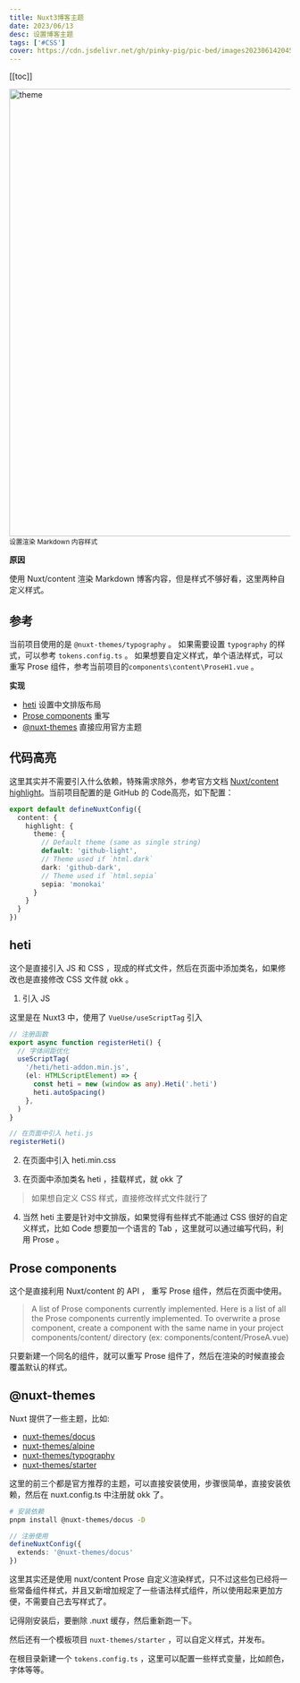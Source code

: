 ```yaml
---
title: Nuxt3博客主题
date: 2023/06/13
desc: 设置博客主题
tags: ['#CSS']
cover: https://cdn.jsdelivr.net/gh/pinky-pig/pic-bed/images20230614204503.png
---
```


[[toc]]

<img loading="lazy" alt="theme" decoding="async" data-nimg="fill" src="https://cdn.jsdelivr.net/gh/pinky-pig/pic-bed/images20230614204503.png" width=800 />
<small>设置渲染 Markdown 内容样式</small>

**原因**

使用 Nuxt/content 渲染 Markdown 博客内容，但是样式不够好看，这里两种自定义样式。

## 参考

当前项目使用的是 `@nuxt-themes/typography` 。
如果需要设置 `typography` 的样式，可以参考 `tokens.config.ts` 。
如果想要自定义样式，单个语法样式，可以重写 Prose 组件，参考当前项目的`components\content\ProseH1.vue` 。

**实现**

- [heti](https://github.com/sivan/heti) 设置中文排版布局
- [Prose components](https://content.nuxtjs.org/api/components/prose/) 重写
- [@nuxt-themes](https://github.com/nuxt-themes) 直接应用官方主题

## 代码高亮

这里其实并不需要引入什么依赖，特殊需求除外，参考官方文档 [Nuxt/content highlight](https://content.nuxtjs.org/api/configuration#highlight-options)。当前项目配置的是 GitHub 的 Code高亮，如下配置：

```ts
export default defineNuxtConfig({
  content: {
    highlight: {
      theme: {
        // Default theme (same as single string)
        default: 'github-light',
        // Theme used if `html.dark`
        dark: 'github-dark',
        // Theme used if `html.sepia`
        sepia: 'monokai'
      }
    }
  }
})
```

## heti

这个是直接引入 JS 和 CSS ，现成的样式文件，然后在页面中添加类名，如果修改也是直接修改 CSS 文件就 okk 。

1. 引入 JS

这里是在 Nuxt3 中，使用了 `VueUse/useScriptTag` 引入

```ts
// 注册函数
export async function registerHeti() {
  // 字体间距优化
  useScriptTag(
    '/heti/heti-addon.min.js',
    (el: HTMLScriptElement) => {
      const heti = new (window as any).Heti('.heti')
      heti.autoSpacing()
    },
  )
}
```

```ts
// 在页面中引入 heti.js
registerHeti()
```

2. 在页面中引入 heti.min.css

3. 在页面中添加类名 heti ，挂载样式，就 okk 了

> 如果想自定义 CSS 样式，直接修改样式文件就行了

4. 当然 heti 主要是针对中文排版，如果觉得有些样式不能通过 CSS 很好的自定义样式，比如 Code 想要加一个语言的 Tab ，这里就可以通过编写代码，利用 Prose 。

## Prose components

这个是直接利用 Nuxt/content 的 API ， 重写 Prose 组件，然后在页面中使用。

> A list of Prose components currently implemented.
> Here is a list of all the Prose components currently implemented.
> To overwrite a prose component, create a component with the same name in your project components/content/ directory (ex: components/content/ProseA.vue)

只要新建一个同名的组件，就可以重写 Prose 组件了，然后在渲染的时候直接会覆盖默认的样式。

## @nuxt-themes

Nuxt 提供了一些主题，比如:

- [nuxt-themes/docus](https://github.com/nuxt-themes/docus)
- [nuxt-themes/alpine](https://github.com/nuxt-themes/alpine)
- [nuxt-themes/typography](https://github.com/nuxt-themes/typography)
- [nuxt-themes/starter](https://github.com/nuxt-themes/starter)

这里的前三个都是官方推荐的主题，可以直接安装使用，步骤很简单，直接安装依赖，然后在 nuxt.config.ts 中注册就 okk 了。

```bash
# 安装依赖
pnpm install @nuxt-themes/docus -D
```

```ts
// 注册使用
defineNuxtConfig({
  extends: '@nuxt-themes/docus'
})
```

这里其实还是使用 nuxt/content Prose 自定义渲染样式，只不过这些包已经将一些常备组件样式，并且又新增加规定了一些语法样式组件，所以使用起来更加方便，不需要自己去写样式了。

记得刚安装后，要删除 .nuxt 缓存，然后重新跑一下。

然后还有一个模板项目 `nuxt-themes/starter` ，可以自定义样式，并发布。

在根目录新建一个 `tokens.config.ts` ，这里可以配置一些样式变量，比如颜色，字体等等。
